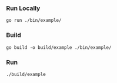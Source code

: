 
### Run Locally

```shell script
go run ./bin/example/
```

### Build

```shell script
go build -o build/example ./bin/example/
```

### Run

```shell script
./build/example
```
